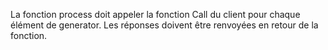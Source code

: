 La fonction process doit appeler la fonction Call du client pour chaque élément de generator.
Les réponses doivent être renvoyées en retour de la fonction.